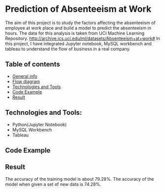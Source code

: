 # Prediction of Absenteeism at Work
The aim of this project is to study the factors affecting the absenteeism of employee at work place and build a model to predict the absenteeism in hours. The data for this analysis is taken from UCI Machine Learning Repository. http://archive.ics.uci.edu/ml/datasets/Absenteeism+at+work#
In this project, I have integrated Jupyter notebook, MySQL workbench and tableau to understand the flow of business in a real company.


## Table of contents
* [General info](#general-info)
* [Flow diagram](#flow-diagram)
* [Technologies and Tools](#technologies-and-tools)
* [Code Example](#code-example)
* [Result](#result)

## Technologies and Tools:
* Python(Jupyter Notebook)
* MySQL Workbench
* Tableau

## Code Example


## Result
The accuracy of the training model is about 79.28%.
The accuracy of the model when given a set of new data is 74.28%.
